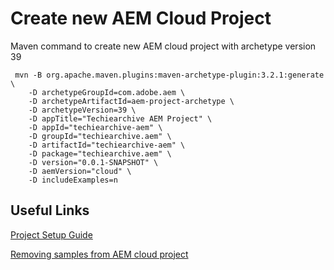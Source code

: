 # Create new AEM Cloud Project
Maven command to create new AEM cloud project with archetype version 39
```
 mvn -B org.apache.maven.plugins:maven-archetype-plugin:3.2.1:generate \
    -D archetypeGroupId=com.adobe.aem \
    -D archetypeArtifactId=aem-project-archetype \
    -D archetypeVersion=39 \
    -D appTitle="Techiearchive AEM Project" \
    -D appId="techiearchive-aem" \
    -D groupId="techiearchive.aem" \
    -D artifactId="techiearchive-aem" \
    -D package="techiearchive.aem" \
    -D version="0.0.1-SNAPSHOT" \
    -D aemVersion="cloud" \
    -D includeExamples=n
```
## Useful Links
[Project Setup Guide](https://experienceleague.adobe.com/en/docs/experience-manager-learn/getting-started-wknd-tutorial-develop/project-archetype/project-setup)

[Removing samples from AEM cloud project](https://experienceleague.adobe.com/en/docs/experience-manager-learn/cloud-service/developing/aem-projects/remove-samples)


